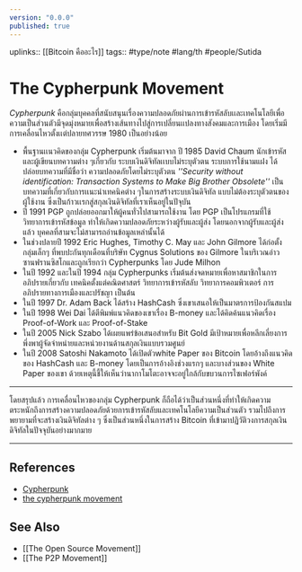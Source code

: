 ```yaml
---
version: "0.0.0"
published: true
---
```

uplinks:: [[Bitcoin คืออะไร]]
tags:: #type/note #lang/th #people/Sutida

 # The Cypherpunk Movement
 *Cypherpunk* คือกลุ่มบุคคลที่สนับสนุนเรื่องความปลอดภัยผ่านการเข้ารหัสลับเเละเทคโนโลยีเพื่อความเป็นส่วนตัวมีจุดมุ่งหมายเพื่อสร้างเส้นทางไปสู่การเปลี่ยนเเปลงทางสังคมและการเมือง โดยเริ่มมีการเคลื่อนไหวตั้งเเต่ปลายทศวรรษ 1980 เป็นอย่างน้อย
 -  พื้นฐานเเนวคิดของกลุ่ม Cypherpunk เริ่มต้นมาจาก ปี 1985 David Chaum นักเข้ารหัสและผู้เขียนบทความต่าง ๆเกี่ยวกับ ระบบเงินดิจิทัลเเบบไม่ระบุตัวตน ระบบการใช้นามแฝง ได้ปล่อยบทความที่มีชื่อว่า ความปลอดภัยโดยไม่ระบุตัวตน *''Security without identification: Transaction Systems to Make Big Brother Obsolete''* เป็นบทความที่เกี่ยวกับการเเนะนำเทคนิคต่าง ๆในการสร้างระบบเงินดิจิทัล แบบไม่ต้องระบุตัวตนของผู้ใช้งาน ซึ่งเป็นก้าวเเรกสู่สกุลเงินดิจิทัลที่เราเห็นอยู่ในปัจุบัน
 -  ปี 1991  PGP ถูกปล่อยออกมาให้ผู้คนทั่วไปสามารถใช้งาน โดย PGP เป็นโปรแกรมที่ใช้วิทยาการเข้ารหัสข้อมูล ทำให้เกิดความปลอดภัยระหว่างผู้รับและผู้ส่ง โดยนอกจากผู้รับและผู้ส่งแล้ว บุคคลที่สามจะไม่สามารถอ่านข้อมูลเหล่านั้นได้
 - ในช่วงปลายปี 1992 Eric Hughes, Timothy C. May และ John Gilmore ได้ก่อตั้งกลุ่มเล็กๆ ที่พบปะกันทุกเดือนที่บริษัท Cygnus Solutions ของ Gilmore ในบริเวณอ่าวซานฟรานซิสโกและถูกเรียกว่า Cypherpunks โดย Jude Milhon 
 -  ในปี 1992 และในปี 1994 กลุ่ม Cypherpunks เริ่มต้นส่งจดหมายเพื่อหาสมาชิกในการอภิปรายเกี่ยวกับ เทคนิคตั้งแต่คณิตศาสตร์ วิทยาการเข้ารหัสลับ วิทยาการคอมพิวเตอร์ การอภิปรายทางการเมืองและปรัชญา เป็นต้น
 -   ในปี 1997 Dr. Adam Back ได้สร้าง HashCash ซึ่งเขาเสนอให้เป็นมาตรการป้องกันสแปม 
 -   ในปี 1998 Wei Dai ได้ตีพิมพ์แนวคิดของเขาเรื่อง B-money และได้คิดค้นแนวคิดเรื่อง Proof-of-Work และ Proof-of-Stake 
 -   ในปี 2005 Nick Szabo ได้เผยแพร่ข้อเสนอสำหรับ Bit Gold มีเป้าหมายเพื่อหลีกเลี่ยงการพึ่งพาผู้จัดจำหน่ายและหน่วยงานด้านสกุลเงินแบบรวมศูนย์ 
 -   ในปี 2008 Satoshi Nakamoto ได้เปิดตัวwhite Paper ของ Bitcoin โดยอ้างถึงแนวคิดของ HashCash และ B-money โดยเป็นการอ้างอิงช่วงแรกๆ และบางส่วนของ White Paper ของเขา ด้วยเหตุนี้ชี้ให้เห็นว่านากาโมโตะอาจจะอยู่ใกล้กับขบวนการไซเฟอร์พังค์
---
โดยสรุปแล้ว การเคลื่อนไหวของกลุ่ม Cypherpunk ก็ถือได้ว่าเป็นส่วนหนึ่งที่ทำให้เกิดความตระหนักถึงการสร้างความปลอดภัยด้วยการเข้ารหัสลับและเทคโนโลยีความเป็นส่วนตัว รวมไปถึงการพยายามที่จะสร้างเงินดิจิทัลต่าง ๆ ซึ่งเป็นส่วนหนึ่งในการสร้าง Bitcoin ที่เข้ามาปฏิวัติวงการสกุลเงินดิจิทัลในปัจจุบันอย่างมากมาย

---

## References
- [Cypherpunk](https://en.wikipedia.org/wiki/Cypherpunk)
- [the cypherpunk movement](https://academy.horizen.io/history/the-cypherpunk-movement/)

## See Also
- [[The Open Source Movement]]
- [[The P2P Movement]]
